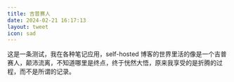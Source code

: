 ```yaml
---
title: 吉普赛人
date: 2024-02-21 16:17:13
layout: tweet
icon: sad
---
```

这是一条测试，我在各种笔记应用，self-hosted 博客的世界里活的像是一个吉普赛人，颠沛流离，不知道哪里是终点，终于恍然大悟，原来我享受的是折腾的过程，而不是所谓的记录。
